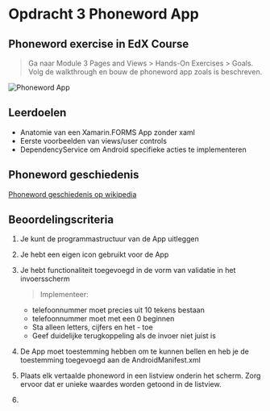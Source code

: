 # Opdracht 3 Phoneword App

## Phoneword exercise in EdX Course

> Ga naar Module 3 Pages and Views > Hands-On Exercises > Goals.
Volg de walkthrough en bouw de phoneword app zoals is beschreven. 

![Phoneword App](https://github.com/ictacademiekw1c/opdrachten-repository/blob/master/xamarin/images/phoneword.png?raw=true)

## Leerdoelen
- Anatomie van een Xamarin.FORMS App zonder xaml
- Eerste voorbeelden van views/user controls
- DependencyService om Android specifieke acties te implementeren

## Phoneword geschiedenis
[Phoneword geschiedenis op wikipedia](https://en.wikipedia.org/wiki/Telephone_keypad)


## Beoordelingscriteria
1. Je kunt de programmastructuur van de App uitleggen
2. Je hebt een eigen icon gebruikt voor de App
3. Je hebt functionaliteit toegevoegd in de vorm van validatie in het invoersscherm
   > Implementeer:
   - telefoonnummer moet precies uit 10 tekens bestaan
   - telefoonnummer moet met een 0 beginnen
   - Sta alleen letters, cijfers en het - toe
   - Geef duidelijke terugkoppeling als de invoer niet juist is 

4. De App moet toestemming hebben om te kunnen bellen en heb je de toestemming toegevoegd aan de AndroidManifest.xml
5. Plaats elk vertaalde phoneword in een listview onderin het scherm. Zorg ervoor dat er unieke waardes worden getoond in de listview.
6. 
